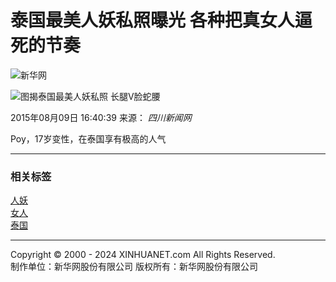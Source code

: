 # 泰国最美人妖私照曝光 各种把真女人逼死的节奏

![新华网](http://www.xinhuanet.com/imgs2015/xhwxlogo300.jpg)

![图揭泰国最美人妖私照 长腿V脸蛇腰](http://news.xinhuanet.com/photo/2015-08/09/128107635_14390752185071n.jpg)

2015年08月09日 16:40:39 来源： _四川新闻网_

Poy，17岁变性，在泰国享有极高的人气

---

### 相关标签

[人妖](javascript:)  
[女人](javascript:)  
[泰国](javascript:)

---

Copyright © 2000 - 2024 XINHUANET.com All Rights Reserved.  
制作单位：新华网股份有限公司  版权所有：新华网股份有限公司